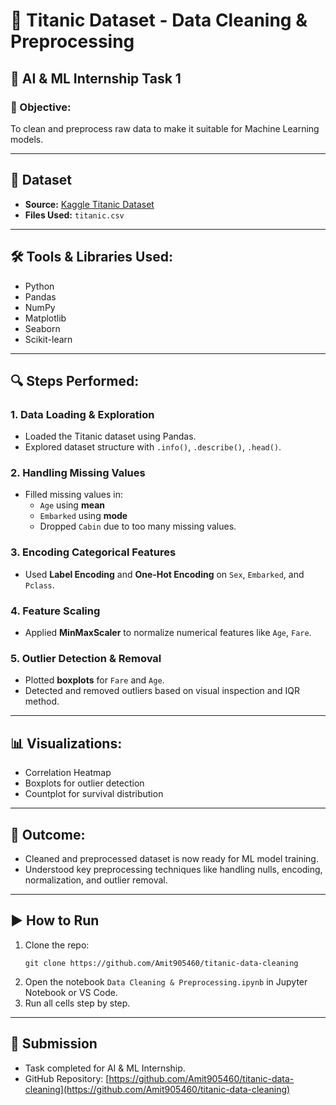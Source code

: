 # 🚢 Titanic Dataset - Data Cleaning & Preprocessing

## 🧠 AI & ML Internship Task 1

### 📌 Objective:
To clean and preprocess raw data to make it suitable for Machine Learning models.

---

## 📁 Dataset
- **Source:** [Kaggle Titanic Dataset](https://www.kaggle.com/datasets/yasserh/titanic-dataset)
- **Files Used:** `titanic.csv`

---

## 🛠 Tools & Libraries Used:
- Python
- Pandas
- NumPy
- Matplotlib
- Seaborn
- Scikit-learn

---

## 🔍 Steps Performed:

### 1. Data Loading & Exploration
- Loaded the Titanic dataset using Pandas.
- Explored dataset structure with `.info()`, `.describe()`, `.head()`.

### 2. Handling Missing Values
- Filled missing values in:
  - `Age` using **mean**
  - `Embarked` using **mode**
  - Dropped `Cabin` due to too many missing values.

### 3. Encoding Categorical Features
- Used **Label Encoding** and **One-Hot Encoding** on `Sex`, `Embarked`, and `Pclass`.

### 4. Feature Scaling
- Applied **MinMaxScaler** to normalize numerical features like `Age`, `Fare`.

### 5. Outlier Detection & Removal
- Plotted **boxplots** for `Fare` and `Age`.
- Detected and removed outliers based on visual inspection and IQR method.

---

## 📊 Visualizations:
- Correlation Heatmap
- Boxplots for outlier detection
- Countplot for survival distribution

---

## 📌 Outcome:
- Cleaned and preprocessed dataset is now ready for ML model training.
- Understood key preprocessing techniques like handling nulls, encoding, normalization, and outlier removal.

---

## ▶️ How to Run
1. Clone the repo:
   ```
   git clone https://github.com/Amit905460/titanic-data-cleaning
   ```
2. Open the notebook `Data Cleaning & Preprocessing.ipynb` in Jupyter Notebook or VS Code.
3. Run all cells step by step.

---

## 🔗 Submission
- Task completed for AI & ML Internship.
- GitHub Repository: [https://github.com/Amit905460/titanic-data-cleaning](https://github.com/Amit905460/titanic-data-cleaning)
